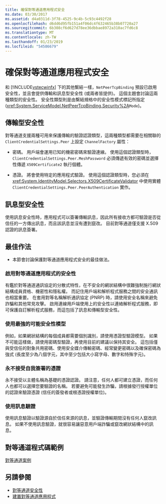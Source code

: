 ```yaml
---
title: 確保對等通道應用程式安全
ms.date: 03/30/2017
ms.assetid: d4a0311d-3f78-4525-9c4b-5c93c4492f28
ms.openlocfilehash: d6dd6d95fb151a4f06dc4f632465b38b07720a27
ms.sourcegitcommit: 6b308cf6d627d78ee36dbbae8972a310ac7fd6c8
ms.translationtype: MT
ms.contentlocale: zh-TW
ms.lasthandoff: 01/23/2019
ms.locfileid: "54586679"
---
```

# <a name="securing-peer-channel-applications"></a>確保對等通道應用程式安全
和 [!INCLUDE[vstecwinfx](../../../../includes/vstecwinfx-md.md)] 下的其他繫結一樣，`NetPeerTcpBinding` 預設已啟用安全性，並且會提供傳輸和訊息型安全性 (或兩者皆提供)。 這個主題會討論這兩種類型的安全性。 安全性類型則是由繫結規格中的安全性模式標記所指定 (<xref:System.ServiceModel.NetPeerTcpBinding.Security%2A>`Mode`)。  
  
## <a name="transport-based-security"></a>傳輸型安全性  
 對等通道支援兩種可用來保護傳輸的驗證認證類型，這兩種類型都需要在相關聯的 `ClientCredentialSettings.Peer` 上設定 `ChannelFactory` 屬性：  
  
-   密碼。 用戶端會運用已知的機密密碼來驗證連線。 使用這個認證類型時，`ClientCredentialSettings.Peer.MeshPassword` 必須傳遞有效的密碼並選擇性傳遞 `X509Certificate2` 執行個體。  
  
-   憑證。 將會使用特定的應用程式驗證。 使用這個認證類型時，您必須在 <xref:System.IdentityModel.Selectors.X509CertificateValidator> 中使用實體 `ClientCredentialSettings.Peer.PeerAuthentication` 實作。  
  
## <a name="message-based-security"></a>訊息型安全性  
 使用訊息安全性時，應用程式可以簽署傳輸訊息，因此所有接收方都可驗證是否從信任的一方傳出訊息，而且該訊息並沒有遭到竄改。 目前對等通道僅支援 X.509 認證的訊息簽署。  
  
## <a name="best-practices"></a>最佳作法  
  
-   本節會討論保護對等通道應用程式安全的最佳做法。  
  
### <a name="enable-security-with-peer-channel-applications"></a>啟用對等通道應用程式的安全性  
 有鑑於對等通道通訊協定的分散式特性，在不安全的網狀結構中很難強制施行網狀結構成員資格、機密性和隱私權。 而記住用戶端和解析程式服務之間的安全通訊也相當重要。 在套用對等名稱解析通訊協定 (PNRP) 時，請使用安全名稱來避免詐騙和其他常見攻擊。 啟用連線用戶端使用上的安全性以連絡解析程式服務，即可保護自訂解析程式服務，而這包括了訊息和傳輸型安全性。  
  
### <a name="use-the-strongest-possible-security-model"></a>使用最強的可能安全性模型  
 例如，如果網狀結構的每個成員都需要個別識別，請使用憑證型驗證模型。 如果不可能這樣做，請使用密碼型驗證，再使用目前的建議以保持其安全。 這包括僅與受信任的對象共用密碼、使用安全媒介傳輸密碼、經常變更密碼以及確保密碼為強式 (長度至少為八個字元，其中至少包括大小寫字母、數字和特殊字元)。  
  
### <a name="never-accept-self-signed-certificates"></a>永不接受自我簽署的憑證  
 永不接受以主體名稱為基礎的憑證認證。 請注意，任何人都可建立憑證，而任何人也都可以選擇您要驗證的名稱。 若要避免可能發生詐騙，請根據發行授權單位的認證來驗證憑證 (信任的簽發者或根憑證授權單位)。  
  
### <a name="use-message-authentication"></a>使用訊息驗證  
 使用訊息驗證以驗證源自於信任來源的訊息，並驗證傳輸期間沒有任何人竄改訊息。 如果不使用訊息驗證，就很容易讓惡意用戶端詐騙或竄改網狀結構中的訊息。  
  
## <a name="peer-channel-code-examples"></a>對等通道程式碼範例  
 [對等通道案例](../../../../docs/framework/wcf/feature-details/peer-channel-scenarios.md)  
  
## <a name="see-also"></a>另請參閱
- [對等通道安全性](../../../../docs/framework/wcf/feature-details/peer-channel-security.md)
- [建置對等通道應用程式](../../../../docs/framework/wcf/feature-details/building-a-peer-channel-application.md)
